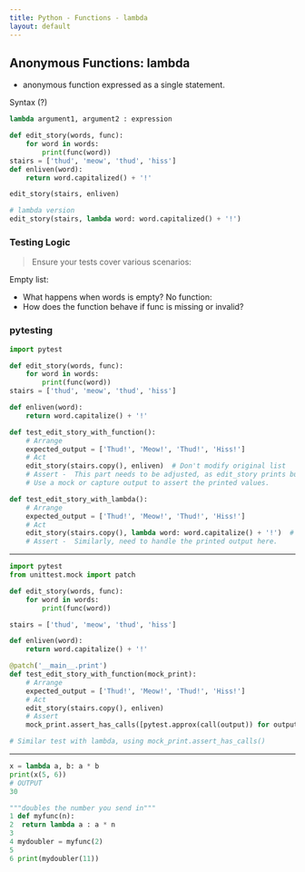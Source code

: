 ```yaml
---
title: Python - Functions - lambda
layout: default
---
```


## Anonymous Functions: lambda

* anonymous function expressed as a single statement.

Syntax (?)

```python
lambda argument1, argument2 : expression
```

```python
def edit_story(words, func):
    for word in words:
        print(func(word))
stairs = ['thud', 'meow', 'thud', 'hiss']
def enliven(word):
    return word.capitalized() + '!'

edit_story(stairs, enliven)

# lambda version
edit_story(stairs, lambda word: word.capitalized() + '!')
```

### Testing Logic 
> Ensure your tests cover various scenarios:

Empty list: 
* What happens when words is empty?
No function:
* How does the function behave if func is missing or invalid?

### pytesting 

```python
import pytest

def edit_story(words, func):
    for word in words:
        print(func(word))
stairs = ['thud', 'meow', 'thud', 'hiss']

def enliven(word):
    return word.capitalize() + '!'

def test_edit_story_with_function():
    # Arrange
    expected_output = ['Thud!', 'Meow!', 'Thud!', 'Hiss!']
    # Act
    edit_story(stairs.copy(), enliven)  # Don't modify original list
    # Assert -  This part needs to be adjusted, as edit_story prints but doesn't return anything. 
    # Use a mock or capture output to assert the printed values.

def test_edit_story_with_lambda():
    # Arrange
    expected_output = ['Thud!', 'Meow!', 'Thud!', 'Hiss!']
    # Act
    edit_story(stairs.copy(), lambda word: word.capitalize() + '!')  # Don't modify orig_list
    # Assert -  Similarly, need to handle the printed output here.
```

---

```python
import pytest
from unittest.mock import patch

def edit_story(words, func):
    for word in words:
        print(func(word))

stairs = ['thud', 'meow', 'thud', 'hiss']

def enliven(word):
    return word.capitalize() + '!'

@patch('__main__.print')
def test_edit_story_with_function(mock_print):
    # Arrange
    expected_output = ['Thud!', 'Meow!', 'Thud!', 'Hiss!']
    # Act
    edit_story(stairs.copy(), enliven)
    # Assert
    mock_print.assert_has_calls([pytest.approx(call(output)) for output in expected_output])

# Similar test with lambda, using mock_print.assert_has_calls()
```

---

```python
x = lambda a, b: a * b
print(x(5, 6))
# OUTPUT
30
```

```python
"""doubles the number you send in"""
1 def myfunc(n):
2  return lambda a : a * n
3
4 mydoubler = myfunc(2)
5 
6 print(mydoubler(11))

```
